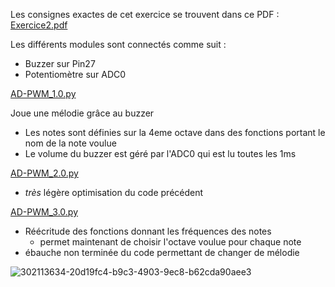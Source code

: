 Les consignes exactes de cet exercice se trouvent dans ce PDF : [Exercice2.pdf](https://github.com/user-attachments/files/17187555/Exercice2.pdf)

Les différents modules sont connectés comme suit :
- Buzzer sur Pin27
- Potentiomètre sur ADC0

[AD-PWM_1.0.py](https://github.com/hepl-Heusdain/smartcities/blob/main/AD-PWM/AD-PWM_1.0.py)

Joue une mélodie grâce au buzzer
- Les notes sont définies sur la 4eme octave dans des fonctions portant le nom de la note voulue
- Le volume du buzzer est géré par l'ADC0 qui est lu toutes les 1ms

[AD-PWM_2.0.py](https://github.com/hepl-Heusdain/smartcities/blob/main/AD-PWM/AD-PWM_2.0.py)

- *très* légère optimisation du code précédent

[AD-PWM_3.0.py](https://github.com/hepl-Heusdain/smartcities/blob/main/AD-PWM/AD-PWM_3.0.py)

- Réécritude des fonctions donnant les fréquences des notes
    - permet maintenant de choisir l'octave voulue pour chaque note
- ébauche non terminée du code permettant de changer de mélodie

![302113634-20d19fc4-b9c3-4903-9ec8-b62cda90aee3](https://github.com/user-attachments/assets/cceee934-d5e4-4459-bb2c-24b02900156c)
